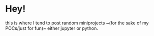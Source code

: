 # Hey!
this is where I tend to post random miniprojects ~(for the sake of my POCs/just for fun)~ either jupyter or python.
